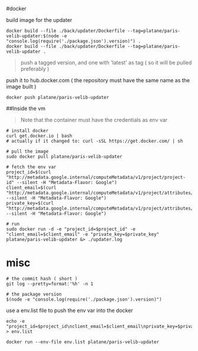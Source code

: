 
#docker

build image for the updater

```
docker build --file ./back/updater/Dockerfile --tag=platane/paris-velib-updater:$(node -e "console.log(require('./package.json').version)") .
docker build --file ./back/updater/Dockerfile --tag=platane/paris-velib-updater .
```
> push a tagged version, and one with 'latest' as tag ( so it will be pulled preferably )

push it to hub.docker.com
( the repository must have the same name as the image built )
```
docker push platane/paris-velib-updater
```



##Inside the vm

> Note that the container must have the credentials as env var

```
# install docker
curl get.docker.io | bash
# actually if it changed to: curl -sSL https://get.docker.com/ | sh

# pull the image
sudo docker pull platane/paris-velib-updater

# fetch the env var
project_id=$(curl "http://metadata.google.internal/computeMetadata/v1/project/project-id" --silent -H "Metadata-Flavor: Google")
client_email=$(curl "http://metadata.google.internal/computeMetadata/v1/project/attributes/client_email" --silent -H "Metadata-Flavor: Google")
private_key=$(curl "http://metadata.google.internal/computeMetadata/v1/project/attributes/private_key" --silent -H "Metadata-Flavor: Google")

# run
sudo docker run -d -e "project_id=$project_id" -e "client_email=$client_email" -e "private_key=$private_key" platane/paris-velib-updater &> ./updater.log
```


# misc
```
# the commit hash ( short )
git log --pretty=format:'%h' -n 1

# the package version
$(node -e "console.log(require('./package.json').version)")
```

use a env.list file to push the env var into the docker
```
echo -e "project_id=$project_id\nclient_email=$client_email\nprivate_key=$private_key" > env.list

docker run --env-file env.list platane/paris-velib-updater
```

